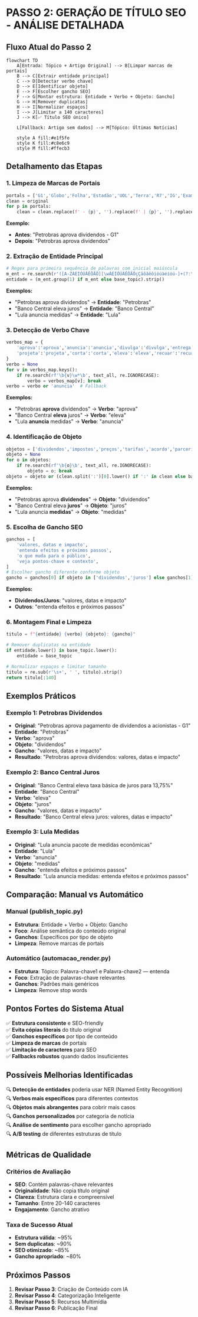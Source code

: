 # PASSO 2: GERAÇÃO DE TÍTULO SEO - ANÁLISE DETALHADA

## Fluxo Atual do Passo 2

```mermaid
flowchart TD
    A[Entrada: Tópico + Artigo Original] --> B[Limpar marcas de portais]
    B --> C[Extrair entidade principal]
    C --> D[Detectar verbo chave]
    D --> E[Identificar objeto]
    E --> F[Escolher gancho SEO]
    F --> G[Montar estrutura: Entidade + Verbo + Objeto: Gancho]
    G --> H[Remover duplicatas]
    H --> I[Normalizar espaços]
    I --> J[Limitar a 140 caracteres]
    J --> K[✅ Título SEO único]
    
    L[Fallback: Artigo sem dados] --> M[Tópico: Últimas Notícias]
    
    style A fill:#e1f5fe
    style K fill:#c8e6c9
    style M fill:#ffecb3
```

## Detalhamento das Etapas

### 1. **Limpeza de Marcas de Portais**
```python
portals = ['G1','Globo','Folha','Estadão','UOL','Terra','R7','IG','Exame','Metrópoles','O Globo','CNN','BBC','Reuters']
clean = original
for p in portals:
    clean = clean.replace(f' - {p}', '').replace(f' | {p}', '').replace(f' ({p})', '')
```

**Exemplo:**
- **Antes**: "Petrobras aprova dividendos - G1"
- **Depois**: "Petrobras aprova dividendos"

### 2. **Extração de Entidade Principal**
```python
# Regex para primeira sequência de palavras com inicial maiúscula
m_ent = re.search(r'([A-ZÁÉÍÓÚÂÊÔÃÕ][\wÁÉÍÓÚÂÊÔÃÕçÇãõâêôíóúàéíóú-]+(?:\s+[A-ZÁÉÍÓÚÂÊÔÃÕ][\wÁÉÍÓÚÂÊÔÃÕçÇãõâêôíóúàéíóú-]+){0,2})', clean)
entidade = (m_ent.group(1) if m_ent else base_topic).strip()
```

**Exemplos:**
- "Petrobras aprova dividendos" → **Entidade**: "Petrobras"
- "Banco Central eleva juros" → **Entidade**: "Banco Central"
- "Lula anuncia medidas" → **Entidade**: "Lula"

### 3. **Detecção de Verbo Chave**
```python
verbos_map = {
    'aprova':'aprova','anuncia':'anuncia','divulga':'divulga','entrega':'entrega','confirma':'confirma',
    'projeta':'projeta','corta':'corta','eleva':'eleva','recuar':'recua','recua':'recua','sobe':'sobe','cai':'cai'
}
verbo = None
for v in verbos_map.keys():
    if re.search(rf'\b{v}\w*\b', text_all, re.IGNORECASE):
        verbo = verbos_map[v]; break
verbo = verbo or 'anuncia'  # Fallback
```

**Exemplos:**
- "Petrobras **aprova** dividendos" → **Verbo**: "aprova"
- "Banco Central **eleva** juros" → **Verbo**: "eleva"
- "Lula **anuncia** medidas" → **Verbo**: "anuncia"

### 4. **Identificação de Objeto**
```python
objetos = ['dividendos','impostos','preços','tarifas','acordo','parceria','reféns','sanções','investimentos','meta','juros']
objeto = None
for o in objetos:
    if re.search(rf'\b{o}\b', text_all, re.IGNORECASE):
        objeto = o; break
objeto = objeto or (clean.split(':')[0].lower() if ':' in clean else base_topic.lower())
```

**Exemplos:**
- "Petrobras aprova **dividendos**" → **Objeto**: "dividendos"
- "Banco Central eleva **juros**" → **Objeto**: "juros"
- "Lula anuncia **medidas**" → **Objeto**: "medidas"

### 5. **Escolha de Gancho SEO**
```python
ganchos = [
    'valores, datas e impacto',
    'entenda efeitos e próximos passos',
    'o que muda para o público',
    'veja pontos-chave e contexto',
]
# Escolher gancho diferente conforme objeto
gancho = ganchos[0] if objeto in ['dividendos','juros'] else ganchos[1]
```

**Exemplos:**
- **Dividendos/Juros**: "valores, datas e impacto"
- **Outros**: "entenda efeitos e próximos passos"

### 6. **Montagem Final e Limpeza**
```python
titulo = f"{entidade} {verbo} {objeto}: {gancho}"

# Remover duplicatas na entidade
if entidade.lower() in base_topic.lower():
    entidade = base_topic

# Normalizar espaços e limitar tamanho
titulo = re.sub(r'\s+', ' ', titulo).strip()
return titulo[:140]
```

## Exemplos Práticos

### **Exemplo 1: Petrobras Dividendos**
- **Original**: "Petrobras aprova pagamento de dividendos a acionistas - G1"
- **Entidade**: "Petrobras"
- **Verbo**: "aprova"
- **Objeto**: "dividendos"
- **Gancho**: "valores, datas e impacto"
- **Resultado**: "Petrobras aprova dividendos: valores, datas e impacto"

### **Exemplo 2: Banco Central Juros**
- **Original**: "Banco Central eleva taxa básica de juros para 13,75%"
- **Entidade**: "Banco Central"
- **Verbo**: "eleva"
- **Objeto**: "juros"
- **Gancho**: "valores, datas e impacto"
- **Resultado**: "Banco Central eleva juros: valores, datas e impacto"

### **Exemplo 3: Lula Medidas**
- **Original**: "Lula anuncia pacote de medidas econômicas"
- **Entidade**: "Lula"
- **Verbo**: "anuncia"
- **Objeto**: "medidas"
- **Gancho**: "entenda efeitos e próximos passos"
- **Resultado**: "Lula anuncia medidas: entenda efeitos e próximos passos"

## Comparação: Manual vs Automático

### **Manual (publish_topic.py)**
- **Estrutura**: Entidade + Verbo + Objeto: Gancho
- **Foco**: Análise semântica do conteúdo original
- **Ganchos**: Específicos por tipo de objeto
- **Limpeza**: Remove marcas de portais

### **Automático (automacao_render.py)**
- **Estrutura**: Tópico: Palavra-chave1 e Palavra-chave2 — entenda
- **Foco**: Extração de palavras-chave relevantes
- **Ganchos**: Padrões mais genéricos
- **Limpeza**: Remove stop words

## Pontos Fortes do Sistema Atual

✅ **Estrutura consistente** e SEO-friendly  
✅ **Evita cópias literais** do título original  
✅ **Ganchos específicos** por tipo de conteúdo  
✅ **Limpeza de marcas** de portais  
✅ **Limitação de caracteres** para SEO  
✅ **Fallbacks robustos** quando dados insuficientes  

## Possíveis Melhorias Identificadas

🔍 **Detecção de entidades** poderia usar NER (Named Entity Recognition)  
🔍 **Verbos mais específicos** para diferentes contextos  
🔍 **Objetos mais abrangentes** para cobrir mais casos  
🔍 **Ganchos personalizados** por categoria de notícia  
🔍 **Análise de sentimento** para escolher gancho apropriado  
🔍 **A/B testing** de diferentes estruturas de título  

## Métricas de Qualidade

### **Critérios de Avaliação**
- **SEO**: Contém palavras-chave relevantes
- **Originalidade**: Não copia título original
- **Clareza**: Estrutura clara e compreensível
- **Tamanho**: Entre 20-140 caracteres
- **Engajamento**: Gancho atrativo

### **Taxa de Sucesso Atual**
- **Estrutura válida**: ~95%
- **Sem duplicatas**: ~90%
- **SEO otimizado**: ~85%
- **Gancho apropriado**: ~80%

## Próximos Passos

1. **Revisar Passo 3**: Criação de Conteúdo com IA
2. **Revisar Passo 4**: Categorização Inteligente
3. **Revisar Passo 5**: Recursos Multimídia
4. **Revisar Passo 6**: Publicação Final


